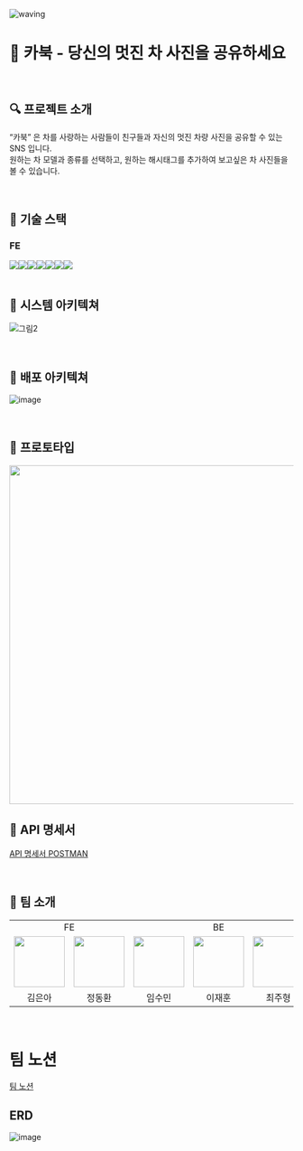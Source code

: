 ![waving](https://capsule-render.vercel.app/api?type=waving&height=200&text=Carbook&fontAlign=70&fontAlignY=35&color=gradient)

# 🚗 카북 - 당신의 멋진 차 사진을 공유하세요

<br />

## 🔍 프로젝트 소개
“카북” 은 차를 사랑하는 사람들이 친구들과 자신의 멋진 차량 사진을 공유할 수 있는 SNS 입니다. <br />
원하는 차 모델과 종류를 선택하고, 원하는 해시태그를 추가하여 보고싶은 차 사진들을 볼 수 있습니다.

 <br />

## 📌 기술 스택
### FE 
<div style="display:flex;">
<img src="https://img.shields.io/badge/HTML5-E34F26?style=for-the-badge&logo=HTML5&logoColor=white"> 
<img src="https://img.shields.io/badge/SASS-CC6699?style=for-the-badge&logo=SASS&logoColor=white">
<img src="https://img.shields.io/badge/TypeScript-3178C6?style=for-the-badge&logo=TypeScript&logoColor=white">
<img src="https://img.shields.io/badge/VITE-646CFF?style=for-the-badge&logo=VITE&logoColor=white">
<img src="https://img.shields.io/badge/AXIOS-5A29E4?style=for-the-badge&logo=AXIOS&logoColor=white">
<img src="https://img.shields.io/badge/Prettier-F7B93E?style=for-the-badge&logo=Prettier&logoColor=white">
<img src="https://img.shields.io/badge/ESLint-4B32C3?style=for-the-badge&logo=ESLint&logoColor=white">
</div>

<br />

## 📌 시스템 아키텍쳐
![그림2](https://user-images.githubusercontent.com/46276276/218137892-fdc133c6-55ff-4e68-8e94-c6a51cb8e72c.png)

<br />

## 📌 배포 아키텍쳐
![image](https://user-images.githubusercontent.com/46276276/219533865-a2ba5d19-d791-4822-bc9b-ed795c842c47.png)

 <br />

## 📌 프로토타입
<img src="https://user-images.githubusercontent.com/67576476/217990904-09d8012c-28f4-4be4-a232-3057b49351da.png" width="600px" />

 <br />


## 📌 API 명세서
[API 명세서 POSTMAN](https://documenter.getpostman.com/view/25607734/2s935kPm4y)

 <br />


## 👫 팀 소개
  <table>
      <tr>
        <td colspan="2" align="center"> FE </td>
        <td colspan="3" align="center"> BE </td>
      </tr>
      <tr>
        <td align="center">
            <a href="https://github.com/beni1026">
            <img src="https://avatars.githubusercontent.com/u/67576476?v=4" width="90">
            </a>
        </td>
        <td align="center">
            <a href="https://github.com/DongjaJ">
                <img src="https://avatars.githubusercontent.com/u/43432783?v=4" width="90">
            </a>
        </td>
        <td align="center"><a href="https://github.com/Soomin-Lim">
            <img src="https://avatars.githubusercontent.com/u/63943319?v=4" width="90">
        </a></td>
        <td align="center">
            <a href="https://github.com/jaehunLee-dev">
                <img src="https://avatars.githubusercontent.com/u/86291473?v=4" width="90">
            </a>
        </td>
        <td align="center">
        <a href="https://github.com/jhchoi57">
    <img src="https://avatars.githubusercontent.com/u/46276276?v=4" width="90">
</a>
        </td>
      </tr>
      <tr>
        <td align="center">김은아</td>
        <td align="center">정동환</td>
        <td align="center">임수민</td>
        <td align="center">이재훈</td>
        <td align="center">최주형</td>
      </tr>
  </table>

 <br />


# 팀 노션
[팀 노션](https://scarlet-knuckle-011.notion.site/2-a09a453a1146448dbda4ef4d1583086b)



## ERD
![image](https://user-images.githubusercontent.com/46276276/217181456-2a6ddbfe-2afb-4328-9e20-bd3ed5d28a7b.png)
